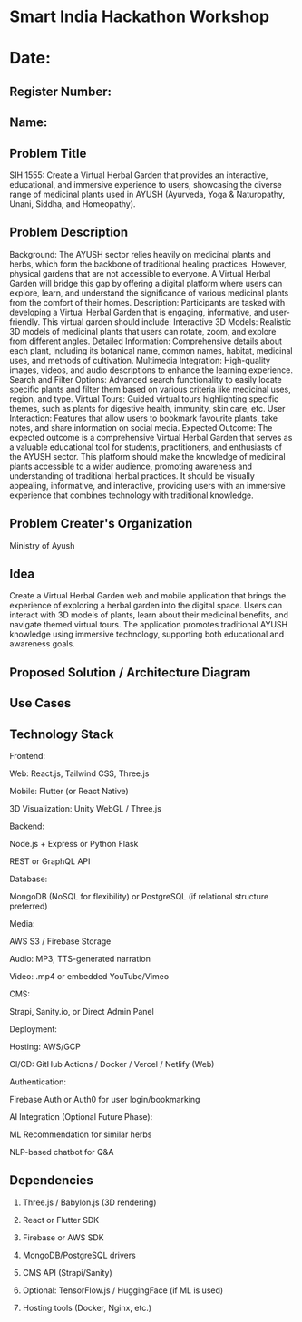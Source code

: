 # Smart India Hackathon Workshop
# Date:
## Register Number:
## Name:
## Problem Title
SIH 1555: Create a Virtual Herbal Garden that provides an interactive, educational, and immersive experience to users, showcasing the diverse range of medicinal plants used in AYUSH (Ayurveda, Yoga & Naturopathy, Unani, Siddha, and Homeopathy).
## Problem Description
Background: The AYUSH sector relies heavily on medicinal plants and herbs, which form the backbone of traditional healing practices. However, physical gardens that are not accessible to everyone. A Virtual Herbal Garden will bridge this gap by offering a digital platform where users can explore, learn, and understand the significance of various medicinal plants from the comfort of their homes. Description: Participants are tasked with developing a Virtual Herbal Garden that is engaging, informative, and user-friendly. This virtual garden should include: Interactive 3D Models: Realistic 3D models of medicinal plants that users can rotate, zoom, and explore from different angles. Detailed Information: Comprehensive details about each plant, including its botanical name, common names, habitat, medicinal uses, and methods of cultivation. Multimedia Integration: High-quality images, videos, and audio descriptions to enhance the learning experience. Search and Filter Options: Advanced search functionality to easily locate specific plants and filter them based on various criteria like medicinal uses, region, and type. Virtual Tours: Guided virtual tours highlighting specific themes, such as plants for digestive health, immunity, skin care, etc. User Interaction: Features that allow users to bookmark favourite plants, take notes, and share information on social media. Expected Outcome: The expected outcome is a comprehensive Virtual Herbal Garden that serves as a valuable educational tool for students, practitioners, and enthusiasts of the AYUSH sector. This platform should make the knowledge of medicinal plants accessible to a wider audience, promoting awareness and understanding of traditional herbal practices. It should be visually appealing, informative, and interactive, providing users with an immersive experience that combines technology with traditional knowledge.

## Problem Creater's Organization
Ministry of Ayush

## Idea

Create a Virtual Herbal Garden web and mobile application that brings the experience of exploring a herbal garden into the digital space. Users can interact with 3D models of plants, learn about their medicinal benefits, and navigate themed virtual tours. The application promotes traditional AYUSH knowledge using immersive technology, supporting both educational and awareness goals.

## Proposed Solution / Architecture Diagram


## Use Cases


## Technology Stack

Frontend:

Web: React.js, Tailwind CSS, Three.js

Mobile: Flutter (or React Native)

3D Visualization: Unity WebGL / Three.js

Backend:

Node.js + Express or Python Flask

REST or GraphQL API

Database:

MongoDB (NoSQL for flexibility) or PostgreSQL (if relational structure preferred)

Media:

AWS S3 / Firebase Storage

Audio: MP3, TTS-generated narration

Video: .mp4 or embedded YouTube/Vimeo

CMS:

Strapi, Sanity.io, or Direct Admin Panel

Deployment:

Hosting: AWS/GCP

CI/CD: GitHub Actions / Docker / Vercel / Netlify (Web)

Authentication:

Firebase Auth or Auth0 for user login/bookmarking

AI Integration (Optional Future Phase):

ML Recommendation for similar herbs

NLP-based chatbot for Q&A

## Dependencies

1) Three.js / Babylon.js (3D rendering)

2) React or Flutter SDK

3) Firebase or AWS SDK

4) MongoDB/PostgreSQL drivers

5) CMS API (Strapi/Sanity)

6) Optional: TensorFlow.js / HuggingFace (if ML is used)

7) Hosting tools (Docker, Nginx, etc.)
   
